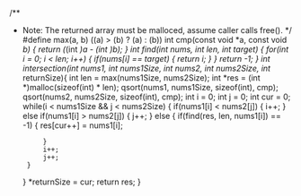 /**
 * Note: The returned array must be malloced, assume caller calls free().
 */
 #define max(a, b) ((a) > (b) ? (a) : (b))
int cmp(const void *a, const void *b)
{
    return (*(int *)a - *(int *)b);
}
int find(int *nums, int len, int target)
{
    for(int i = 0; i < len; i++)
    {
        if(nums[i] == target)
        {
            return i;
        }
    }
    return -1;
}
int* intersection(int* nums1, int nums1Size, int* nums2, int nums2Size, int* returnSize){
    int len = max(nums1Size, nums2Size);
    int *res = (int *)malloc(sizeof(int) * len);
    qsort(nums1, nums1Size, sizeof(int), cmp);
    qsort(nums2, nums2Size, sizeof(int), cmp);
    int i = 0;
    int j = 0;
    int cur = 0;
    while(i < nums1Size && j < nums2Size)
    {
        if(nums1[i] < nums2[j])
        {
            i++;
        }
        else if(nums1[i] > nums2[j])
        {
            j++;
        }
        else
        {
            if(find(res, len, nums1[i]) == -1)
            {
                res[cur++] = nums1[i];
                
            }
            i++;
            j++;
        }
    }
    *returnSize = cur;
    return res;
}


